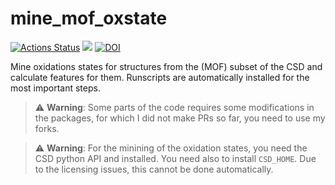 # mine_mof_oxstate

[![Actions Status](https://github.com/kjappelbaum/mof_oxidation_states/workflows/Python%20package/badge.svg)](https://github.com/kjappelbaum/mof_oxidation_states/actions)
[![](https://img.shields.io/badge/python-3.6+-blue.svg)](https://www.python.org/download/releases/3.6.0/)
[![DOI](https://zenodo.org/badge/DOI/10.5281/zenodo.3567274.svg)](https://doi.org/10.5281/zenodo.3567274)

Mine oxidations states for structures from the (MOF) subset of the CSD and calculate features for them. Runscripts are automatically installed for the most important steps.

> ⚠️ **Warning**: Some parts of the code requires some modifications in the packages, for which I did not make PRs so far, you need to use my forks.

> ⚠️ **Warning**: For the minining of the oxidation states, you need the CSD python API and installed. You need also to install `CSD_HOME`. Due to the licensing issues, this cannot be done automatically.
